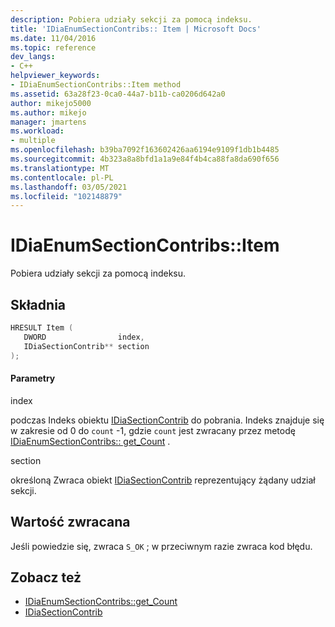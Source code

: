 ```yaml
---
description: Pobiera udziały sekcji za pomocą indeksu.
title: 'IDiaEnumSectionContribs:: Item | Microsoft Docs'
ms.date: 11/04/2016
ms.topic: reference
dev_langs:
- C++
helpviewer_keywords:
- IDiaEnumSectionContribs::Item method
ms.assetid: 63a28f23-0ca0-44a7-b11b-ca0206d642a0
author: mikejo5000
ms.author: mikejo
manager: jmartens
ms.workload:
- multiple
ms.openlocfilehash: b39ba7092f163602426aa6194e9109f1db1b4485
ms.sourcegitcommit: 4b323a8a8bfd1a1a9e84f4b4ca88fa8da690f656
ms.translationtype: MT
ms.contentlocale: pl-PL
ms.lasthandoff: 03/05/2021
ms.locfileid: "102148879"
---
```

# <a name="idiaenumsectioncontribsitem"></a>IDiaEnumSectionContribs::Item
Pobiera udziały sekcji za pomocą indeksu.

## <a name="syntax"></a>Składnia

```C++
HRESULT Item ( 
   DWORD                index,
   IDiaSectionContrib** section
);
```

#### <a name="parameters"></a>Parametry
 index

podczas Indeks obiektu [IDiaSectionContrib](../../debugger/debug-interface-access/idiasectioncontrib.md) do pobrania. Indeks znajduje się w zakresie od 0 do `count` -1, gdzie `count` jest zwracany przez metodę [IDiaEnumSectionContribs:: get_Count](../../debugger/debug-interface-access/idiaenumsectioncontribs-get-count.md) .

 section

określoną Zwraca obiekt [IDiaSectionContrib](../../debugger/debug-interface-access/idiasectioncontrib.md) reprezentujący żądany udział sekcji.

## <a name="return-value"></a>Wartość zwracana
 Jeśli powiedzie się, zwraca `S_OK` ; w przeciwnym razie zwraca kod błędu.

## <a name="see-also"></a>Zobacz też
- [IDiaEnumSectionContribs::get_Count](../../debugger/debug-interface-access/idiaenumsectioncontribs-get-count.md)
- [IDiaSectionContrib](../../debugger/debug-interface-access/idiasectioncontrib.md)
